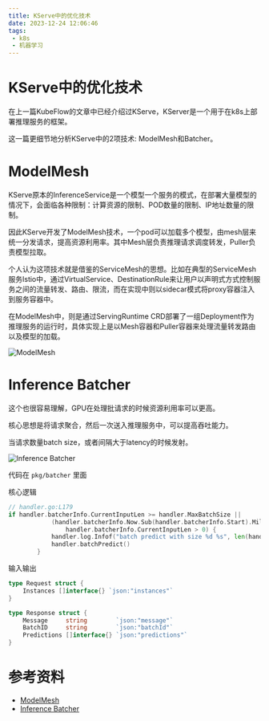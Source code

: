 ```yaml
---
title: KServe中的优化技术
date: 2023-12-24 12:06:46
tags:
 - k8s
 - 机器学习
---
```


# KServe中的优化技术

在上一篇KubeFlow的文章中已经介绍过KServe，KServer是一个用于在k8s上部署推理服务的框架。

这一篇更细节地分析KServe中的2项技术: ModelMesh和Batcher。

# ModelMesh

KServe原本的InferenceService是一个模型一个服务的模式，在部署大量模型的情况下，会面临各种限制：计算资源的限制、POD数量的限制、IP地址数量的限制。

因此KServe开发了ModelMesh技术，一个pod可以加载多个模型，由mesh层来统一分发请求，提高资源利用率。其中Mesh层负责推理请求调度转发，Puller负责模型拉取。

个人认为这项技术就是借鉴的ServiceMesh的思想。比如在典型的ServiceMesh服务Istio中，通过VirtualService、DestinationRule来让用户以声明式方式控制服务之间的流量转发、路由、限流，而在实现中则以sidecar模式将proxy容器注入到服务容器中。

在ModelMesh中，则是通过ServingRuntime CRD部署了一组Deployment作为推理服务的运行时，具体实现上是以Mesh容器和Puller容器来处理流量转发路由以及模型的加载。

![ModelMesh](./img/2023/modelmesh.png)

# **Inference Batcher**

这个也很容易理解，GPU在处理批请求的时候资源利用率可以更高。

核心思想是将请求聚合，然后一次送入推理服务中，可以提高吞吐能力。

当请求数量batch size，或者间隔大于latency的时候发射。

![Inference Batcher](./img/2023/batcher.png)

代码在 `pkg/batcher` 里面

核心逻辑

```go
// handler.go:L179
if handler.batcherInfo.CurrentInputLen >= handler.MaxBatchSize ||
			(handler.batcherInfo.Now.Sub(handler.batcherInfo.Start).Milliseconds() >= int64(handler.MaxLatency) &&
				handler.batcherInfo.CurrentInputLen > 0) {
			handler.log.Infof("batch predict with size %d %s", len(handler.batcherInfo.Instances), handler.batcherInfo.Path)
			handler.batchPredict()
		}
```

输入输出

```go
type Request struct {
	Instances []interface{} `json:"instances"`
}

type Response struct {
	Message     string        `json:"message"`
	BatchID     string        `json:"batchId"`
	Predictions []interface{} `json:"predictions"`
}
```

# 参考资料

- [ModelMesh](https://github.com/kserve/modelmesh-serving/blob/main/docs/architecture/README.md)
- [Inference Batcher](https://kserve.github.io/website/0.8/modelserving/batcher/batcher/)
